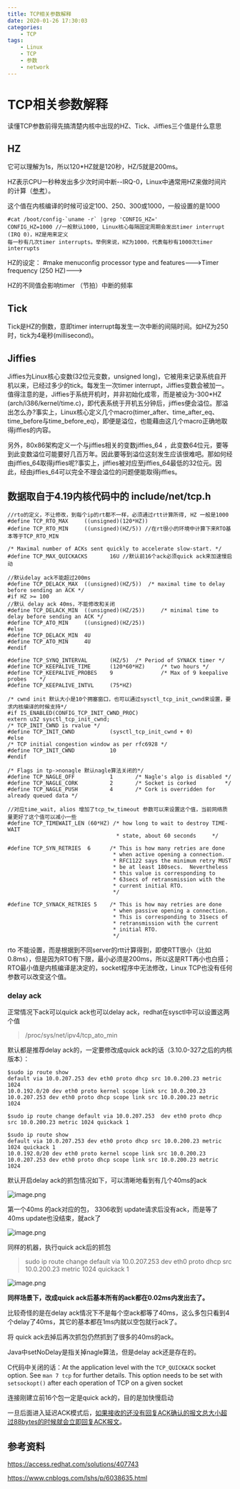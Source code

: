 ```yaml
---
title: TCP相关参数解释
date: 2020-01-26 17:30:03
categories:
    - TCP
tags:
    - Linux
    - TCP
    - 参数
    - network
---
```


# TCP相关参数解释

读懂TCP参数前得先搞清楚内核中出现的HZ、Tick、Jiffies三个值是什么意思

## HZ

它可以理解为1s，所以120*HZ就是120秒，HZ/5就是200ms。

HZ表示CPU一秒种发出多少次时间中断--IRQ-0，Linux中通常用HZ来做时间片的计算（[参考](http://blog.csdn.net/bdc995/article/details/4144031)）。

这个值在内核编译的时候可设定100、250、300或1000，一般设置的是1000

```
#cat /boot/config-`uname -r` |grep 'CONFIG_HZ='
CONFIG_HZ=1000 //一般默认1000, Linux核心每隔固定周期会发出timer interrupt (IRQ 0)，HZ是用来定义
每一秒有几次timer interrupts。举例来说，HZ为1000，代表每秒有1000次timer interrupts
```

HZ的设定：
\#make menuconfig
processor type and features--->Timer frequency (250 HZ)--->

HZ的不同值会影响timer （节拍）中断的频率

## Tick

Tick是HZ的倒数，意即timer interrupt每发生一次中断的间隔时间。如HZ为250时，tick为4毫秒(millisecond)。

## Jiffies

Jiffies为Linux核心变数(32位元变数，unsigned long)，它被用来记录系统自开机以来，已经过多少的tick。每发生一次timer interrupt，Jiffies变数会被加一。值得注意的是，Jiffies于系统开机时，并非初始化成零，而是被设为-300*HZ (arch/i386/kernel/time.c)，即代表系统于开机五分钟后，jiffies便会溢位。那溢出怎么办?事实上，Linux核心定义几个macro(timer_after、time_after_eq、time_before与time_before_eq)，即便是溢位，也能藉由这几个macro正确地取得jiffies的内容。

另外，80x86架构定义一个与jiffies相关的变数jiffies_64 ，此变数64位元，要等到此变数溢位可能要好几百万年。因此要等到溢位这刻发生应该很难吧。那如何经由jiffies_64取得jiffies呢?事实上，jiffies被对应至jiffies_64最低的32位元。因此，经由jiffies_64可以完全不理会溢位的问题便能取得jiffies。



## 数据取自于4.19内核代码中的 include/net/tcp.h

```
//rto的定义，不让修改，到每个ip的rt都不一样，必须通过rtt计算所得, HZ 一般是1000
#define TCP_RTO_MAX     ((unsigned)(120*HZ))
#define TCP_RTO_MIN     ((unsigned)(HZ/5)) //在rt很小的环境中计算下来RTO基本等于TCP_RTO_MIN

/* Maximal number of ACKs sent quickly to accelerate slow-start. */
#define TCP_MAX_QUICKACKS       16U //默认前16个ack必须quick ack来加速慢启动

//默认delay ack不能超过200ms
#define TCP_DELACK_MAX  ((unsigned)(HZ/5))  /* maximal time to delay before sending an ACK */
#if HZ >= 100
//默认 delay ack 40ms，不能修改和关闭
#define TCP_DELACK_MIN  ((unsigned)(HZ/25))     /* minimal time to delay before sending an ACK */
#define TCP_ATO_MIN     ((unsigned)(HZ/25))
#else
#define TCP_DELACK_MIN  4U
#define TCP_ATO_MIN     4U
#endif

#define TCP_SYNQ_INTERVAL       (HZ/5)  /* Period of SYNACK timer */
#define TCP_KEEPALIVE_TIME      (120*60*HZ)     /* two hours */
#define TCP_KEEPALIVE_PROBES    9               /* Max of 9 keepalive probes    */
#define TCP_KEEPALIVE_INTVL     (75*HZ)

/* cwnd init 默认大小是10个拥塞窗口，也可以通过sysctl_tcp_init_cwnd来设置，要求内核编译的时候支持*/
#if IS_ENABLED(CONFIG_TCP_INIT_CWND_PROC)
extern u32 sysctl_tcp_init_cwnd;
/* TCP_INIT_CWND is rvalue */
#define TCP_INIT_CWND           (sysctl_tcp_init_cwnd + 0)
#else
/* TCP initial congestion window as per rfc6928 */
#define TCP_INIT_CWND           10
#endif

/* Flags in tp->nonagle 默认nagle算法关闭的*/
#define TCP_NAGLE_OFF           1       /* Nagle's algo is disabled */
#define TCP_NAGLE_CORK          2       /* Socket is corked         */
#define TCP_NAGLE_PUSH          4       /* Cork is overridden for already queued data */

//对应time_wait, alios 增加了tcp_tw_timeout 参数可以来设置这个值，当前网络质量更好了这个值可以减小一些
#define TCP_TIMEWAIT_LEN (60*HZ) /* how long to wait to destroy TIME-WAIT
                                  * state, about 60 seconds     */
                                  
#define TCP_SYN_RETRIES  6      /* This is how many retries are done
                                 * when active opening a connection.
                                 * RFC1122 says the minimum retry MUST
                                 * be at least 180secs.  Nevertheless
                                 * this value is corresponding to
                                 * 63secs of retransmission with the
                                 * current initial RTO.
                                 */

#define TCP_SYNACK_RETRIES 5    /* This is how may retries are done
                                 * when passive opening a connection.
                                 * This is corresponding to 31secs of
                                 * retransmission with the current
                                 * initial RTO.
                                 */                                  
```

rto 不能设置，而是根据到不同server的rtt计算得到，即使RTT很小（比如0.8ms），但是因为RTO有下限，最小必须是200ms，所以这是RTT再小也白搭；RTO最小值是内核编译是决定的，socket程序中无法修改，Linux TCP也没有任何参数可以改变这个值。

### delay ack

正常情况下ack可以quick ack也可以delay ack，redhat在sysctl中可以设置这两个值

> /proc/sys/net/ipv4/tcp_ato_min

默认都是推荐delay ack的，一定要修改成quick ack的话（3.10.0-327之后的内核版本）：

```
$sudo ip route show
default via 10.0.207.253 dev eth0 proto dhcp src 10.0.200.23 metric 1024
10.0.192.0/20 dev eth0 proto kernel scope link src 10.0.200.23
10.0.207.253 dev eth0 proto dhcp scope link src 10.0.200.23 metric 1024

$sudo ip route change default via 10.0.207.253  dev eth0 proto dhcp src 10.0.200.23 metric 1024 quickack 1

$sudo ip route show
default via 10.0.207.253 dev eth0 proto dhcp src 10.0.200.23 metric 1024 quickack 1
10.0.192.0/20 dev eth0 proto kernel scope link src 10.0.200.23
10.0.207.253 dev eth0 proto dhcp scope link src 10.0.200.23 metric 1024
```

默认开启delay ack的抓包情况如下，可以清晰地看到有几个40ms的ack

![image.png](https://cdn.jsdelivr.net/gh/plantegg/plantegg.github.io/images/oss/7f4590cccf73fd672268dbf0e6a1b309.png)

第一个40ms 的ack对应的包， 3306收到 update请求后没有ack，而是等了40ms update也没结束，就ack了

![image.png](https://cdn.jsdelivr.net/gh/plantegg/plantegg.github.io/images/oss/b06d3148450fc24fa26b2a9cdfe07831.png)

同样的机器，执行quick ack后的抓包

> sudo ip route change default via 10.0.207.253  dev eth0 proto dhcp src 10.0.200.23 metric 1024 quickack 1

![image.png](https://cdn.jsdelivr.net/gh/plantegg/plantegg.github.io/images/oss/9fba9819e769494bc09a2a11245e4769.png)

**同样场景下，改成quick ack后基本所有的ack都在0.02ms内发出去了。**

比较奇怪的是在delay ack情况下不是每个空ack都等了40ms，这么多包只看到4个delay了40ms，其它的基本都在1ms内就以空包就行ack了。

将 quick ack去掉后再次抓包仍然抓到了很多的40ms的ack。

Java中setNoDelay是指关掉nagle算法，但是delay ack还是存在的。

C代码中关闭的话：At the application level with the `TCP_QUICKACK` socket option. See `man 7 tcp` for further details. This option needs to be set with `setsockopt()` after each operation of TCP on a given socket

连接刚建立前16个包一定是quick ack的，目的是加快慢启动

一旦后面进入延迟ACK模式后，[如果接收的还没有回复ACK确认的报文总大小超过88bytes的时候就会立即回复ACK报文](https://www.cnblogs.com/lshs/p/6038635.html)。



## 参考资料

https://access.redhat.com/solutions/407743

https://www.cnblogs.com/lshs/p/6038635.html